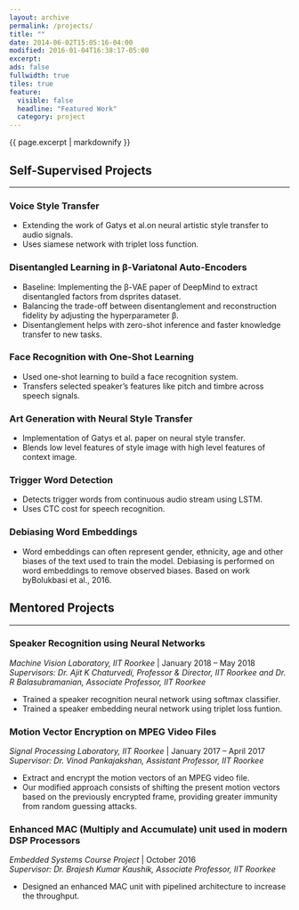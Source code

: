 ```yaml
---
layout: archive
permalink: /projects/
title: ""
date: 2014-06-02T15:05:16-04:00
modified: 2016-01-04T16:38:17-05:00
excerpt: 
ads: false
fullwidth: true
tiles: true
feature:
  visible: false
  headline: "Featured Work"
  category: project
---
```


{{ page.excerpt | markdownify }}

## Self-Supervised Projects
<hr>

### Voice Style Transfer
* Extending the work of Gatys et al.on neural artistic style transfer to audio signals.<br>
* Uses siamese network with triplet loss function.

### Disentangled Learning in β-Variatonal Auto-Encoders
* Baseline: Implementing the β-VAE paper of DeepMind to extract disentangled factors from dsprites dataset.<br>
* Balancing the trade-off between disentanglement and reconstruction fidelity by adjusting the hyperparameter β. <br>
* Disentanglement helps with zero-shot inference and faster knowledge transfer to new tasks.

### Face Recognition with One-Shot Learning
* Used one-shot learning to build a face recognition system.<br>
* Transfers selected speaker’s features like pitch and timbre across speech signals.

### Art Generation with Neural Style Transfer
* Implementation of Gatys et al. paper on neural style transfer.<br>
* Blends low level features of style image with high level features of context image.

### Trigger Word Detection
* Detects trigger words from continuous audio stream using LSTM.<br>
* Uses CTC cost for speech recognition.

### Debiasing Word Embeddings
* Word embeddings can often represent gender, ethnicity, age and other biases of the text used to train the model. Debiasing is performed on word embeddings to remove observed biases. Based on work byBolukbasi et al., 2016.

## Mentored Projects
<hr>

### Speaker Recognition using Neural Networks

*Machine Vision Laboratory, IIT Roorkee* \| January 2018 – May 2018<br>
<i>Supervisors: Dr. Ajit K Chaturvedi, Professor & Director, IIT Roorkee and Dr. R Balasubramanian, Associate Professor, IIT Roorkee</i><br>
* Trained a speaker recognition neural network using softmax classifier.<br>
* Trained a speaker embedding neural network using triplet loss funtion.<br>

### Motion Vector Encryption on MPEG Video Files

*Signal Processing Laboratory, IIT Roorkee* \| January 2017 – April 2017<br>
<i>Supervisor: Dr. Vinod Pankajakshan, Assistant Professor, IIT Roorkee</i><br>
* Extract and encrypt the motion vectors of an MPEG video file.<br>
* Our modified approach consists of shifting the present motion vectors based on the previously encrypted frame, providing greater immunity from random guessing attacks.<br>

### Enhanced MAC (Multiply and Accumulate) unit used in modern DSP Processors

*Embedded Systems Course Project* \| October 2016<br>
<i>Supervisor: Dr. Brajesh Kumar Kaushik, Associate Professor, IIT Roorkee</i><br>
* Designed an enhanced MAC unit with pipelined architecture to increase the throughput.<br>
